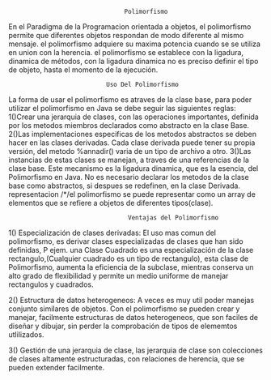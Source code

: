                                     Polimorfismo
En el Paradigma de la Programacion orientada a objetos, el polimorfismo permite que diferentes objetos respondan de modo diferente al mismo mensaje. el polimorfismo adquiere su maxima potencia cuando se se utiliza en union con la herencia. el polimorfismo se establece con la ligadura, dinamica de métodos, con la ligadura dinamica no es preciso definir el tipo de objeto, hasta el momento de la ejecución.

                               Uso Del Polimorfismo
La forma de usar el polimorfismo es atraves de la clase base, para poder utilizar el polimorfismo en Java se debe seguir las siguientes reglas: 1()Crear una jerarquia de clases, con las operaciones importantes, definida por los metodos miembros declarados como abstracto en la clase Base. 2()Las implementaciones especificas de los metodos abstractos se deben hacer en las clases derivadas. Cada clase derivada puede tener su propia versión, del metodo %annadir() varia de un tipo de archivo a otro. 3()Las instancias de estas clases se manejan, a traves de una referencias de la clase base. Este mecanismo es la ligadura dinamica, que es la esencia, del Polimorfismo en Java. No es necesario declarar los metodos de la clase base como abstractos, si despues se redefinen, en la clase Derivada. representacion /*/el polimorfismo se puede representar como un array de elementos que se refiere a objetos de diferentes tipos(clase).

                                     Ventajas del Polimorfismo
1() Especialización de clases derivadas: El uso mas comun del polimorfismo, es derivar clases especializadas de clases que han sido definidas, P ejem. una Clase Cuadrado es una especialización de la clase rectangulo,(Cualquier cuadrado es un tipo de rectangulo), esta clase de Polimorfismo, aumenta la eficiencia de la subclase, mientras conserva un alto grado de flexibilidad y permite un medio uniforme de manejar rectangulos y cuadrados.

2() Estructura de datos heterogeneos: A veces es muy util poder manejas conjunto similares de objetos. Con el polimorfismo se pueden crear y manejar, facilmente estructuras de datos heterogeneos, que son faciles de diseñar y dibujar, sin perder la comprobación de tipos de elememtos utlilizados.

3() Gestión de una jerarquia de clase, las jerarquia de clase son colecciones de clases altamente estructuradas, con relaciones de herencia, que se pueden extender facilmente.